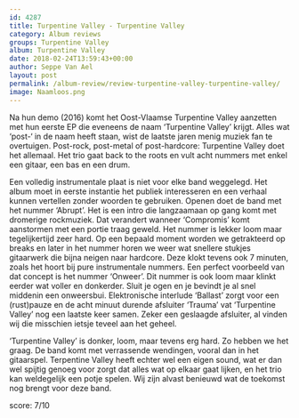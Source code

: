 ```yaml
---
id: 4287
title: Turpentine Valley - Turpentine Valley
category: Album reviews
groups: Turpentine Valley
album: Turpentine Valley
date: 2018-02-24T13:59:43+00:00
author: Seppe Van Ael
layout: post
permalink: /album-review/review-turpentine-valley-turpentine-valley/
image: Naamloos.png
---
```

Na hun demo (2016) komt het Oost-Vlaamse Turpentine Valley aanzetten met hun eerste EP die eveneens de naam ‘Turpentine Valley’ krijgt. Alles wat ‘post-‘ in de naam heeft staan, wist de laatste jaren menig muziek fan te overtuigen. Post-rock, post-metal of post-hardcore: Turpentine Valley doet het allemaal. Het trio gaat back to the roots en vult acht nummers met enkel een gitaar, een bas en een drum.

Een volledig instrumentale plaat is niet voor elke band weggelegd. Het album moet in eerste instantie het publiek interesseren en een verhaal kunnen vertellen zonder woorden te gebruiken. Openen doet de band met het nummer ‘Abrupt’. Het is een intro die langzaamaan op gang komt met dromerige rockmuziek. Dat verandert wanneer ‘Compromis’ komt aanstormen met een portie traag geweld. Het nummer is lekker loom maar tegelijkertijd zeer hard. Op een bepaald moment worden we getrakteerd op breaks en later in het nummer horen we weer wat snellere stukjes gitaarwerk die bijna neigen naar hardcore. Deze klokt tevens ook 7 minuten, zoals het hoort bij pure instrumentale nummers. Een perfect voorbeeld van dat concept is het nummer ‘Onweer’. Dit nummer is ook loom maar klinkt eerder wat voller en donkerder. Sluit je ogen en je bevindt je al snel middenin een onweersbui. Elektronische interlude ‘Ballast’ zorgt voor een (rust)pauze en de acht minuut durende afsluiter ‘Trauma’ vat ‘Turpentine Valley’ nog een laatste keer samen. Zeker een geslaagde afsluiter, al vinden wij die misschien ietsje teveel aan het geheel.

‘Turpentine Valley’ is donker, loom, maar tevens erg hard. Zo hebben we het graag. De band komt met verrassende wendingen, vooral dan in het gitaarspel. Terpentine Valley heeft echter wel een eigen sound, wat er dan wel spijtig genoeg voor zorgt dat alles wat op elkaar gaat lijken, en het trio kan weldegelijk een potje spelen. Wij zijn alvast benieuwd wat de toekomst nog brengt voor deze band.

score: 7/10
